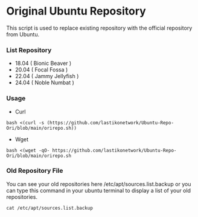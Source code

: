 # Original Ubuntu Repository
This script is used to replace existing repository with the official repository from Ubuntu.
### List Repository
- 18.04 ( Bionic Beaver )
- 20.04 ( Focal Fossa )
- 22.04 ( Jammy Jellyfish )
- 24.04 ( Noble Numbat )
### Usage
- Curl
```
bash <(curl -s (https://github.com/lastikonetwork/Ubuntu-Repo-Ori/blob/main/orirepo.sh))
```
- Wget
```
bash <(wget -qO- https://github.com/lastikonetwork/Ubuntu-Repo-Ori/blob/main/orirepo.sh
```
### Old Repository File
You can see your old repositories here /etc/apt/sources.list.backup or you can type this command in your ubuntu terminal to display a list of your old repositories.
```
cat /etc/apt/sources.list.backup
```
